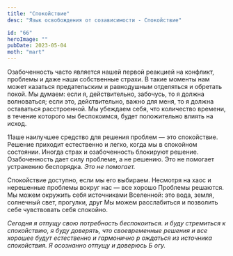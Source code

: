 ```yaml
---
title: "Спокойствие"
desc: "Язык освобождения от созависимости - Спокойствие"

id: "66"
heroImage: ""
pubDate: 2023-05-04
moth: "mart"
---
```


Озабоченность часто является нашей первой реакцией на конфликт, проблемы и
даже наши собственные страхи. В такие моменты нам может казаться предательским
и равнодушным отделяться и обретать покой. Мы думаем: если я, действительно,
забочусь, то я должна волноваться; если это, действительно, важно для меня, то
я должна оставаться расстроенной. Мы убеждаем себя, что количество времени, в
течение которого мы беспокоимся, будет положительно влиять на исход.

11аше наилучшее средство для решения проблем — это спокойствие. Решение
приходит естественно и легко, когда мы в спокойном состоянии. Иногда страх и
озабоченность блокируют решение. Озабоченность дает силу проблеме, а не
решению. Это не помогает устранению беспорядка. _Это_ _не_ _помогает._

Спокойствие доступно, если мы его выбираем. Несмотря на хаос и нерешенные
проблемы вокруг нас — все хорошо Проблемы решаются. Мы можем окружить себя
источниками Вселенной: это вода, земля, солнечный свет, прогулки, друг Мы
можем расслабиться и позволить себе чувствовать себя спокойно.

_Сегодня_ _я_ _отпущу_ _свою_ _потребность_ _беспокоиться._ _и_ _буду_
_стремиться_ _к_ _спокойствию,_ _я_ _буду_ _доверять,_ _что_ _своевременные_
_решения_ _и_ _все_ _хорошее_ _будут_ _естественно_ _и_ _гармонично_ _р_
_ождаться_ _из_ _источника_ _спокойствия._ _Я_ _осознанно_ _отпущу_ _и_
_доверюсь_ _Б_ _огу._
